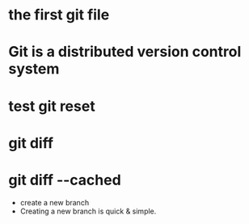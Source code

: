 # the first git file
# Git is a distributed version control system
# test git reset
# git diff
# git diff --cached
- create a new branch
- Creating a new branch is quick & simple.